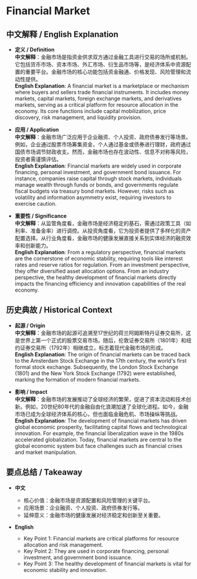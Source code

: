 # Financial Market

## 中文解释 / English Explanation

* **定义 / Definition**  
  **中文解释**：金融市场是指资金供求双方通过金融工具进行交易的场所或机制。它包括货币市场、资本市场、外汇市场、衍生品市场等，是经济体系中资源配置的重要平台。金融市场的核心功能包括资金融通、价格发现、风险管理和流动性提供。  
  **English Explanation**: A financial market is a marketplace or mechanism where buyers and sellers trade financial instruments. It includes money markets, capital markets, foreign exchange markets, and derivatives markets, serving as a critical platform for resource allocation in the economy. Its core functions include capital mobilization, price discovery, risk management, and liquidity provision.

* **应用 / Application**  
  **中文解释**：金融市场广泛应用于企业融资、个人投资、政府债券发行等场景。例如，企业通过股票市场筹集资金，个人通过基金或债券进行理财，政府通过国债市场调节财政收支。然而，金融市场也存在波动性、信息不对称等风险，投资者需谨慎评估。  
  **English Explanation**: Financial markets are widely used in corporate financing, personal investment, and government bond issuance. For instance, companies raise capital through stock markets, individuals manage wealth through funds or bonds, and governments regulate fiscal budgets via treasury bond markets. However, risks such as volatility and information asymmetry exist, requiring investors to exercise caution.

* **重要性 / Significance**  
  **中文解释**：从监管角度看，金融市场是经济稳定的基石，需通过政策工具（如利率、准备金率）进行调控。从投资角度看，它为投资者提供了多样化的资产配置选择。从行业角度看，金融市场的健康发展直接关系到实体经济的融资效率和创新能力。  
  **English Explanation**: From a regulatory perspective, financial markets are the cornerstone of economic stability, requiring tools like interest rates and reserve ratios for regulation. From an investment perspective, they offer diversified asset allocation options. From an industry perspective, the healthy development of financial markets directly impacts the financing efficiency and innovation capabilities of the real economy.

## 历史典故 / Historical Context

* **起源 / Origin**  
  **中文解释**：金融市场的起源可追溯至17世纪的荷兰阿姆斯特丹证券交易所，这是世界上第一个正式的股票交易市场。随后，伦敦证券交易所（1801年）和纽约证券交易所（1792年）相继成立，标志着现代金融市场的形成。  
  **English Explanation**: The origin of financial markets can be traced back to the Amsterdam Stock Exchange in the 17th century, the world's first formal stock exchange. Subsequently, the London Stock Exchange (1801) and the New York Stock Exchange (1792) were established, marking the formation of modern financial markets.

* **影响 / Impact**  
  **中文解释**：金融市场的发展推动了全球经济的繁荣，促进了资本流动和技术创新。例如，20世纪80年代的金融自由化浪潮加速了全球化进程。如今，金融市场已成为全球经济体系的核心，但也面临金融危机、市场操纵等挑战。  
  **English Explanation**: The development of financial markets has driven global economic prosperity, facilitating capital flows and technological innovation. For example, the financial liberalization wave in the 1980s accelerated globalization. Today, financial markets are central to the global economic system but face challenges such as financial crises and market manipulation.

## 要点总结 / Takeaway

* **中文**  
  - 核心价值：金融市场是资源配置和风险管理的关键平台。  
  - 应用场景：企业融资、个人投资、政府债券发行等。  
  - 延伸意义：金融市场的健康发展对经济稳定和创新至关重要。  

* **English**  
  - Key Point 1: Financial markets are critical platforms for resource allocation and risk management.  
  - Key Point 2: They are used in corporate financing, personal investment, and government bond issuance.  
  - Key Point 3: The healthy development of financial markets is vital for economic stability and innovation.